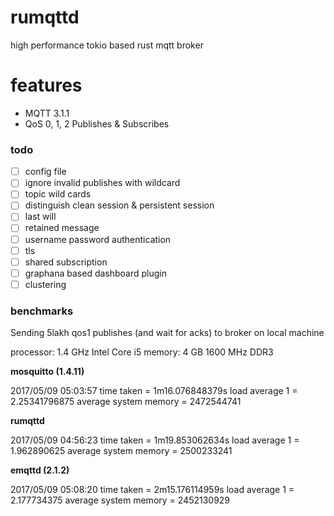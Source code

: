 # rumqttd
high performance tokio based rust mqtt broker

# features

* MQTT 3.1.1
* QoS 0, 1, 2 Publishes & Subscribes



### todo

- [ ] config file
- [ ] ignore invalid publishes with wildcard
- [ ] topic wild cards
- [ ] distinguish clean session & persistent session
- [ ] last will
- [ ] retained message
- [ ] username password authentication
- [ ] tls
- [ ] shared subscription
- [ ] graphana based dashboard plugin
- [ ] clustering

### benchmarks

Sending 5lakh qos1 publishes (and wait for acks) to broker on local machine

processor: 1.4 GHz Intel Core i5
memory: 4 GB 1600 MHz DDR3

**mosquitto (1.4.11)**

2017/05/09 05:03:57 time taken = 1m16.076848379s
load average 1 =  2.25341796875
average system memory =  2472544741

**rumqttd**

2017/05/09 04:56:23 time taken = 1m19.853062634s
load average 1 =  1.962890625
average system memory =  2500233241

**emqttd (2.1.2)**

2017/05/09 05:08:20 time taken = 2m15.176114959s
load average 1 =  2.177734375
average system memory =  2452130929



